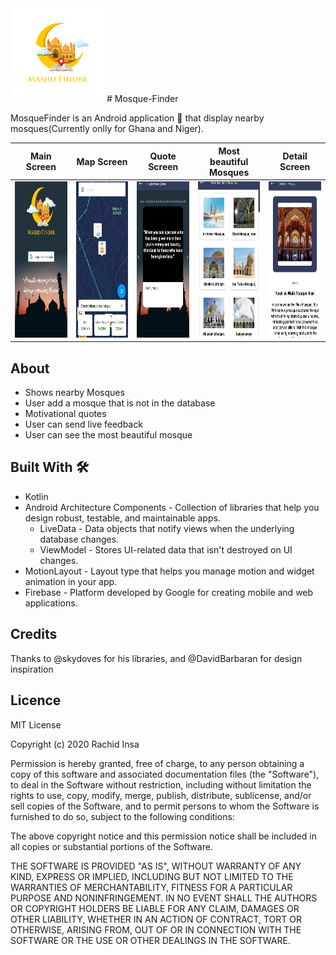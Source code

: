 
<img src="images/logo.png" width="150" height="150">
# Mosque-Finder

MosqueFinder is an Android application 📱 that display nearby mosques(Currently onlly for Ghana and Niger).

| Main Screen     |  Map Screen |  Quote Screen | Most beautiful Mosques  |Detail Screen  |
| ----------- | ----------- |----------- |----------- |----------- |
|<img src="images/2.jpeg" width="150" height="250">|<img src="images/3.jpeg" width="150" height="250">|<img src="images/6.jpeg" width="150" height="250">|<img src="images/7.jpeg" width="150" height="250">|<img src="images/5.jpeg" width="150" height="250">|

## About

- Shows nearby Mosques
- User add a mosque that is not in the database
- Motivational quotes
- User can send live feedback
- User can see the most beautiful mosque

## Built With 🛠

- Kotlin
- Android Architecture Components - Collection of libraries that help you design robust, testable, and maintainable apps.
    - LiveData - Data objects that notify views when the underlying database changes.
    - ViewModel - Stores UI-related data that isn't destroyed on UI changes.
- MotionLayout - Layout type that helps you manage motion and widget animation in your app.
- Firebase - Platform developed by Google for creating mobile and web applications.

## Credits

Thanks to @skydoves for his libraries, and @DavidBarbaran for design inspiration

## Licence

MIT License

Copyright (c) 2020 Rachid Insa

Permission is hereby granted, free of charge, to any person obtaining a copy
of this software and associated documentation files (the "Software"), to deal
in the Software without restriction, including without limitation the rights
to use, copy, modify, merge, publish, distribute, sublicense, and/or sell
copies of the Software, and to permit persons to whom the Software is
furnished to do so, subject to the following conditions:

The above copyright notice and this permission notice shall be included in all
copies or substantial portions of the Software.

THE SOFTWARE IS PROVIDED "AS IS", WITHOUT WARRANTY OF ANY KIND, EXPRESS OR
IMPLIED, INCLUDING BUT NOT LIMITED TO THE WARRANTIES OF MERCHANTABILITY,
FITNESS FOR A PARTICULAR PURPOSE AND NONINFRINGEMENT. IN NO EVENT SHALL THE
AUTHORS OR COPYRIGHT HOLDERS BE LIABLE FOR ANY CLAIM, DAMAGES OR OTHER
LIABILITY, WHETHER IN AN ACTION OF CONTRACT, TORT OR OTHERWISE, ARISING FROM,
OUT OF OR IN CONNECTION WITH THE SOFTWARE OR THE USE OR OTHER DEALINGS IN THE
SOFTWARE.

